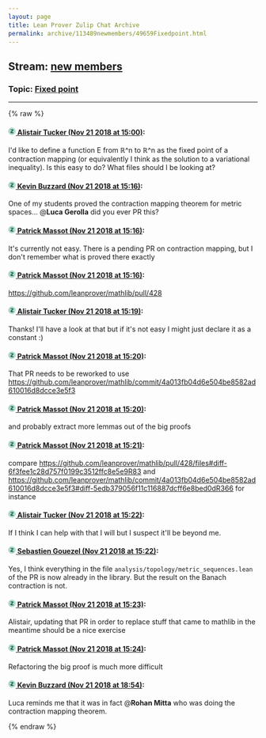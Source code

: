 ```yaml
---
layout: page
title: Lean Prover Zulip Chat Archive 
permalink: archive/113489newmembers/49659Fixedpoint.html
---
```


## Stream: [new members](index.html)
### Topic: [Fixed point](49659Fixedpoint.html)

---


{% raw %}
#### [![Click to go to Zulip](../../assets/img/zulip2.png) Alistair Tucker (Nov 21 2018 at 15:00)](https://leanprover.zulipchat.com/#narrow/stream/113489-new%20members/topic/Fixed%20point/near/148111493):
I'd like to define a function E from ℝ^n to ℝ^n as the fixed point of a contraction mapping (or equivalently I think as the solution to a variational inequality). Is this easy to do? What files should I be looking at?

#### [![Click to go to Zulip](../../assets/img/zulip2.png) Kevin Buzzard (Nov 21 2018 at 15:16)](https://leanprover.zulipchat.com/#narrow/stream/113489-new%20members/topic/Fixed%20point/near/148112396):
One of my students proved the contraction mapping theorem for metric spaces... @**Luca Gerolla** did you ever PR this?

#### [![Click to go to Zulip](../../assets/img/zulip2.png) Patrick Massot (Nov 21 2018 at 15:16)](https://leanprover.zulipchat.com/#narrow/stream/113489-new%20members/topic/Fixed%20point/near/148112403):
It's currently not easy. There is a pending PR on contraction mapping, but I don't remember what is proved there exactly

#### [![Click to go to Zulip](../../assets/img/zulip2.png) Patrick Massot (Nov 21 2018 at 15:16)](https://leanprover.zulipchat.com/#narrow/stream/113489-new%20members/topic/Fixed%20point/near/148112412):
https://github.com/leanprover/mathlib/pull/428

#### [![Click to go to Zulip](../../assets/img/zulip2.png) Alistair Tucker (Nov 21 2018 at 15:19)](https://leanprover.zulipchat.com/#narrow/stream/113489-new%20members/topic/Fixed%20point/near/148112567):
Thanks! I'll have a look at that but if it's not easy I might just declare it as a constant :)

#### [![Click to go to Zulip](../../assets/img/zulip2.png) Patrick Massot (Nov 21 2018 at 15:20)](https://leanprover.zulipchat.com/#narrow/stream/113489-new%20members/topic/Fixed%20point/near/148112635):
That PR needs to be reworked to use https://github.com/leanprover/mathlib/commit/4a013fb04d6e504be8582ad610016d8dcce3e5f3

#### [![Click to go to Zulip](../../assets/img/zulip2.png) Patrick Massot (Nov 21 2018 at 15:20)](https://leanprover.zulipchat.com/#narrow/stream/113489-new%20members/topic/Fixed%20point/near/148112646):
and probably extract more lemmas out of the big proofs

#### [![Click to go to Zulip](../../assets/img/zulip2.png) Patrick Massot (Nov 21 2018 at 15:21)](https://leanprover.zulipchat.com/#narrow/stream/113489-new%20members/topic/Fixed%20point/near/148112661):
compare https://github.com/leanprover/mathlib/pull/428/files#diff-6f3fee1c28d757f0199c3512ffc8e5e9R83 and https://github.com/leanprover/mathlib/commit/4a013fb04d6e504be8582ad610016d8dcce3e5f3#diff-5edb379056f11c116887dcff6e8bed0dR366 for instance

#### [![Click to go to Zulip](../../assets/img/zulip2.png) Alistair Tucker (Nov 21 2018 at 15:22)](https://leanprover.zulipchat.com/#narrow/stream/113489-new%20members/topic/Fixed%20point/near/148112740):
If I think I can help with that I will but I suspect it'll be beyond me.

#### [![Click to go to Zulip](../../assets/img/zulip2.png) Sebastien Gouezel (Nov 21 2018 at 15:22)](https://leanprover.zulipchat.com/#narrow/stream/113489-new%20members/topic/Fixed%20point/near/148112771):
Yes, I think everything in the file `analysis/topology/metric_sequences.lean` of the PR is now already in the library. But the result on the Banach contraction is not.

#### [![Click to go to Zulip](../../assets/img/zulip2.png) Patrick Massot (Nov 21 2018 at 15:23)](https://leanprover.zulipchat.com/#narrow/stream/113489-new%20members/topic/Fixed%20point/near/148112823):
Alistair, updating that PR in order to replace stuff that came to mathlib in the meantime should be a nice exercise

#### [![Click to go to Zulip](../../assets/img/zulip2.png) Patrick Massot (Nov 21 2018 at 15:24)](https://leanprover.zulipchat.com/#narrow/stream/113489-new%20members/topic/Fixed%20point/near/148112887):
Refactoring the big proof is much more difficult

#### [![Click to go to Zulip](../../assets/img/zulip2.png) Kevin Buzzard (Nov 21 2018 at 18:54)](https://leanprover.zulipchat.com/#narrow/stream/113489-new%20members/topic/Fixed%20point/near/148126734):
Luca reminds me that it was in fact @**Rohan Mitta** who was doing the contraction mapping theorem.


{% endraw %}
